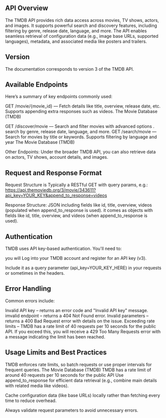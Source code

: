 ## API Overview
The TMDB API provides rich data access across movies, TV shows, actors, and images. It supports powerful search and discovery features, including filtering by genre, release date, language, and more. The API enables seamless retrieval of configuration data (e.g., image base URLs, supported languages), metadata, and associated media like posters and trailers. 
## Version
The documentation corresponds to version 3 of the TMDB API.

## Available Endpoints
Here’s a summary of key endpoints commonly used:

GET /movie/{movie_id} — Fetch details like title, overview, release date, etc. Supports appending extra responses such as videos. 
The Movie Database (TMDB)

GET /discover/movie — Search and filter movies with advanced options . search by genre, release date, language, and more.
GET /search/movie — Search for movies by title or keywords. Supports filtering by language and year 
The Movie Database (TMDB)

Other Endpoints:
Under the broader TMDB API, you can also retrieve data on actors, TV shows, account details, and images. 

## Request and Response Format
Request Structure is Typically a RESTful GET with query params, e.g.:
https://api.themoviedb.org/3/movie/343611?api_key=YOUR_KEY&append_to_response=videos

Response Structure: JSON including fields like id, title, overview, videos (populated when append_to_response is used).
it comes as objects with fields like id, title, overview, and videos (when append_to_response is used).

## Authentication
TMDB uses API key-based authentication. You'll need to:

 you will Log into your TMDB account and register for an API key (v3).

Include it as a query parameter (api_key=YOUR_KEY_HERE) in your requests or sometimes in the headers.


## Error Handling
Common errors include:

Invalid API key – returns an error code and "Invalid API key" message. 
imvalid endpoint – returns a 404 Not Found error.
Invalid parameters – returns a 400 Bad Request error with details on the issue.
Exceeding rate limits – TMDB has a rate limit of 40 requests per 10 seconds for the public API. If you exceed this, you will receive a 429 Too Many Requests error with a message indicating the limit has been reached.


## Usage Limits and Best Practices
TMDB enforces rate limits, so batch requests or use proper intervals for frequent queries. 
The Movie Database (TMDB)
TMDB has a rate limit of around 40 requests per 10 seconds for the public API
Use append_to_response for efficient data retrieval (e.g., combine main details with related media like videos).

Cache configuration data (like base URLs) locally rather than fetching every time to reduce overhead.

Always validate request parameters to avoid unnecessary errors.